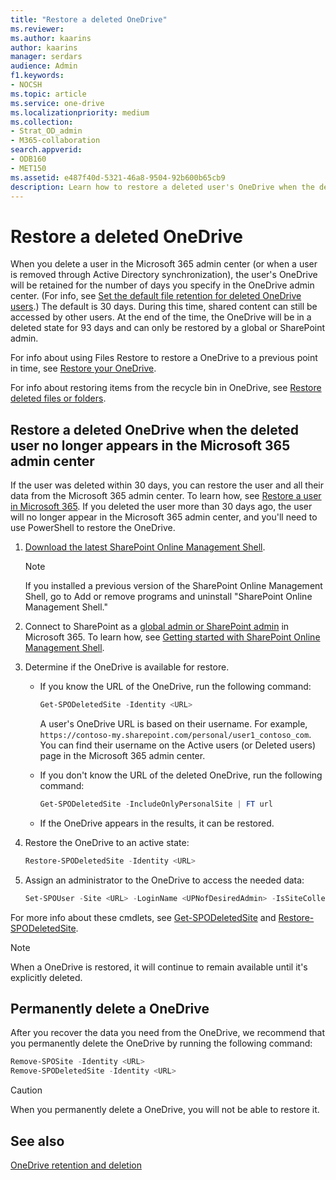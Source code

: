 ```yaml
---
title: "Restore a deleted OneDrive"
ms.reviewer: 
ms.author: kaarins
author: kaarins
manager: serdars
audience: Admin
f1.keywords:
- NOCSH
ms.topic: article
ms.service: one-drive
ms.localizationpriority: medium
ms.collection: 
- Strat_OD_admin
- M365-collaboration
search.appverid:
- ODB160
- MET150
ms.assetid: e487f40d-5321-46a8-9504-92b600b65cb9
description: Learn how to restore a deleted user's OneDrive when the deleted user no longer appears in the Microsoft 365 admin center.
---
```


# Restore a deleted OneDrive

When you delete a user in the Microsoft 365 admin center (or when a user is removed through Active Directory synchronization), the user's OneDrive will be retained for the number of days you specify in the OneDrive admin center. (For info, see [Set the default file retention for deleted OneDrive users](set-retention.md).) The default is 30 days. During this time, shared content can still be accessed by other users. At the end of the time, the OneDrive will be in a deleted state for 93 days and can only be restored by a global or SharePoint admin.

For info about using Files Restore to restore a OneDrive to a previous point in time, see [Restore your OneDrive](https://support.office.com/article/fa231298-759d-41cf-bcd0-25ac53eb8a15).

For info about restoring items from the recycle bin in OneDrive, see [Restore deleted files or folders](https://support.office.com/article/949ada80-0026-4db3-a953-c99083e6a84f).
  
## Restore a deleted OneDrive when the deleted user no longer appears in the Microsoft 365 admin center

If the user was deleted within 30 days, you can restore the user and all their data from the Microsoft 365 admin center. To learn how, see [Restore a user in Microsoft 365](/office365/admin/add-users/restore-user). If you deleted the user more than 30 days ago, the user will no longer appear in the Microsoft 365 admin center, and you'll need to use PowerShell to restore the OneDrive.
  
1. [Download the latest SharePoint Online Management Shell](https://go.microsoft.com/fwlink/p/?LinkId=255251).

    > [!NOTE]
    > If you installed a previous version of the SharePoint Online Management Shell, go to Add or remove programs and uninstall "SharePoint Online Management Shell." 

2. Connect to SharePoint as a [global admin or SharePoint admin](/sharepoint/sharepoint-admin-role) in Microsoft 365. To learn how, see [Getting started with SharePoint Online Management Shell](/powershell/sharepoint/sharepoint-online/connect-sharepoint-online).

3. Determine if the OneDrive is available for restore.

   - If you know the URL of the OneDrive, run the following command:

     ```PowerShell
     Get-SPODeletedSite -Identity <URL>
     ```

     A user's OneDrive URL is based on their username. For example, 
     `https://contoso-my.sharepoint.com/personal/user1_contoso_com`. You can find their username on the Active users (or Deleted users) page in the Microsoft 365 admin center. 

   - If you don't know the URL of the deleted OneDrive, run the following command:

     ```PowerShell
     Get-SPODeletedSite -IncludeOnlyPersonalSite | FT url
     ```

   - If the OneDrive appears in the results, it can be restored.

4. Restore the OneDrive to an active state:

   ```PowerShell
   Restore-SPODeletedSite -Identity <URL>
   ```

5. Assign an administrator to the OneDrive to access the needed data:

   ```PowerShell
   Set-SPOUser -Site <URL> -LoginName <UPNofDesiredAdmin> -IsSiteCollectionAdmin $True
   ```

For more info about these cmdlets, see [Get-SPODeletedSite](/powershell/module/sharepoint-online/get-spodeletedsite) and [Restore-SPODeletedSite](/powershell/module/sharepoint-online/restore-spodeletedsite).

> [!NOTE]
> When a OneDrive is restored, it will continue to remain available until it's explicitly deleted.
  
## Permanently delete a OneDrive

After you recover the data you need from the OneDrive, we recommend that you permanently delete the OneDrive by running the following command:
  
```PowerShell
Remove-SPOSite -Identity <URL>
Remove-SPODeletedSite -Identity <URL>
```

> [!CAUTION]
> When you permanently delete a OneDrive, you will not be able to restore it.
  
## See also

[OneDrive retention and deletion](retention-and-deletion.md)
